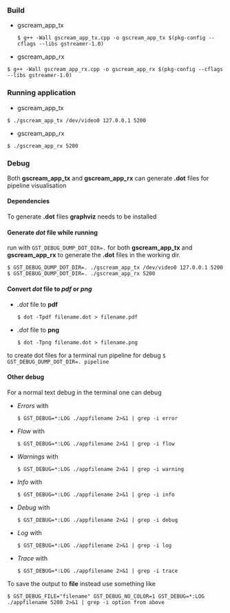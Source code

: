 ### Build
 * gscream_app_tx

    ```$ g++ -Wall gscream_app_tx.cpp -o gscream_app_tx $(pkg-config --cflags --libs gstreamer-1.0)```

 * gscream_app_rx

  ```$ g++ -Wall gscream_app_rx.cpp -o gscream_app_rx $(pkg-config --cflags --libs gstreamer-1.0)```

### Running application
 * gscream_app_tx

 ```$ ./gscream_app_tx /dev/video0 127.0.0.1 5200```

 * gscream_app_rx

 ```$ ./gscream_app_rx 5200```

### Debug
Both __gscream_app_tx__ and __gscream_app_rx__ can generate __.dot__ files for pipeline visualisation

#### Dependencies
To generate __.dot__ files __graphviz__ needs to be installed

#### Generate _dot_ file while running
run with ```GST_DEBUG_DUMP_DOT_DIR=.``` for both __gscream_app_tx__ and __gscream_app_rx__ to generate the __.dot__ files in the working dir.

```
$ GST_DEBUG_DUMP_DOT_DIR=. ./gscream_app_tx /dev/video0 127.0.0.1 5200
$ GST_DEBUG_DUMP_DOT_DIR=. ./gscream_app_rx 5200

```

#### Convert _dot_ file to _pdf_ or _png_
* _.dot_ file to __pdf__

  ```$ dot -Tpdf filename.dot > filename.pdf```

* _.dot_ file to __png__

  ```$ dot -Tpng filename.dot > filename.png```




to create dot files for a terminal run pipeline for debug
```$ GST_DEBUG_DUMP_DOT_DIR=. pipeline```



#### Other debug
For a normal text debug in the terminal one can debug
* _Errors_ with

  ```$ GST_DEBUG=*:LOG ./appfilename 2>&1 | grep -i error```

* _Flow_ with

  ```$ GST_DEBUG=*:LOG ./appfilename 2>&1 | grep -i flow```

* _Warnings_ with

  ```$ GST_DEBUG=*:LOG ./appfilename 2>&1 | grep -i warning```

* _Info_ with

  ```$ GST_DEBUG=*:LOG ./appfilename 2>&1 | grep -i info```

* _Debug_ with

  ```$ GST_DEBUG=*:LOG ./appfilename 2>&1 | grep -i debug```

* _Log_ with

  ```$ GST_DEBUG=*:LOG ./appfilename 2>&1 | grep -i log```

* _Trace_ with

  ```$ GST_DEBUG=*:LOG ./appfilename 2>&1 | grep -i trace```

To save the output to __file__ instead use something like

```$ GST_DEBUG_FILE="filename" GST_DEBUG_NO_COLOR=1 GST_DEBUG=*:LOG ./appfilename 5200 2>&1 | grep -i option from above```
